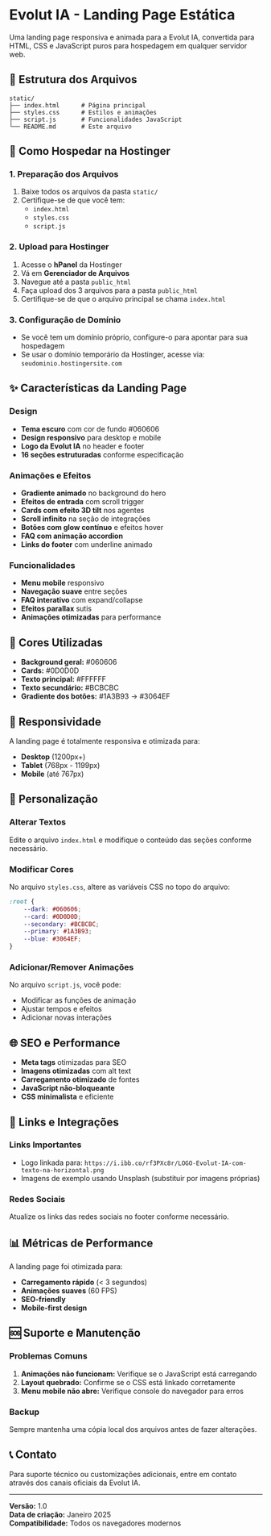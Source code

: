 # Evolut IA - Landing Page Estática

Uma landing page responsiva e animada para a Evolut IA, convertida para HTML, CSS e JavaScript puros para hospedagem em qualquer servidor web.

## 📁 Estrutura dos Arquivos

```
static/
├── index.html      # Página principal
├── styles.css      # Estilos e animações
├── script.js       # Funcionalidades JavaScript
└── README.md       # Este arquivo
```

## 🚀 Como Hospedar na Hostinger

### 1. Preparação dos Arquivos
1. Baixe todos os arquivos da pasta `static/`
2. Certifique-se de que você tem:
   - `index.html`
   - `styles.css`
   - `script.js`

### 2. Upload para Hostinger
1. Acesse o **hPanel** da Hostinger
2. Vá em **Gerenciador de Arquivos**
3. Navegue até a pasta `public_html`
4. Faça upload dos 3 arquivos para a pasta `public_html`
5. Certifique-se de que o arquivo principal se chama `index.html`

### 3. Configuração de Domínio
- Se você tem um domínio próprio, configure-o para apontar para sua hospedagem
- Se usar o domínio temporário da Hostinger, acesse via: `seudominio.hostingersite.com`

## ✨ Características da Landing Page

### Design
- **Tema escuro** com cor de fundo #060606
- **Design responsivo** para desktop e mobile
- **Logo da Evolut IA** no header e footer
- **16 seções estruturadas** conforme especificação

### Animações e Efeitos
- **Gradiente animado** no background do hero
- **Efeitos de entrada** com scroll trigger
- **Cards com efeito 3D tilt** nos agentes
- **Scroll infinito** na seção de integrações
- **Botões com glow contínuo** e efeitos hover
- **FAQ com animação accordion**
- **Links do footer** com underline animado

### Funcionalidades
- **Menu mobile** responsivo
- **Navegação suave** entre seções
- **FAQ interativo** com expand/collapse
- **Efeitos parallax** sutis
- **Animações otimizadas** para performance

## 🎨 Cores Utilizadas

- **Background geral:** #060606
- **Cards:** #0D0D0D
- **Texto principal:** #FFFFFF
- **Texto secundário:** #BCBCBC
- **Gradiente dos botões:** #1A3B93 → #3064EF

## 📱 Responsividade

A landing page é totalmente responsiva e otimizada para:
- **Desktop** (1200px+)
- **Tablet** (768px - 1199px)
- **Mobile** (até 767px)

## 🔧 Personalização

### Alterar Textos
Edite o arquivo `index.html` e modifique o conteúdo das seções conforme necessário.

### Modificar Cores
No arquivo `styles.css`, altere as variáveis CSS no topo do arquivo:
```css
:root {
    --dark: #060606;
    --card: #0D0D0D;
    --secondary: #BCBCBC;
    --primary: #1A3B93;
    --blue: #3064EF;
}
```

### Adicionar/Remover Animações
No arquivo `script.js`, você pode:
- Modificar as funções de animação
- Ajustar tempos e efeitos
- Adicionar novas interações

## 🌐 SEO e Performance

- **Meta tags** otimizadas para SEO
- **Imagens otimizadas** com alt text
- **Carregamento otimizado** de fontes
- **JavaScript não-bloqueante**
- **CSS minimalista** e eficiente

## 🔗 Links e Integrações

### Links Importantes
- Logo linkada para: `https://i.ibb.co/rf3PXc8r/LOGO-Evolut-IA-com-texto-na-horizontal.png`
- Imagens de exemplo usando Unsplash (substituir por imagens próprias)

### Redes Sociais
Atualize os links das redes sociais no footer conforme necessário.

## 📊 Métricas de Performance

A landing page foi otimizada para:
- **Carregamento rápido** (< 3 segundos)
- **Animações suaves** (60 FPS)
- **SEO-friendly**
- **Mobile-first design**

## 🆘 Suporte e Manutenção

### Problemas Comuns
1. **Animações não funcionam:** Verifique se o JavaScript está carregando
2. **Layout quebrado:** Confirme se o CSS está linkado corretamente
3. **Menu mobile não abre:** Verifique console do navegador para erros

### Backup
Sempre mantenha uma cópia local dos arquivos antes de fazer alterações.

## 📞 Contato

Para suporte técnico ou customizações adicionais, entre em contato através dos canais oficiais da Evolut IA.

---

**Versão:** 1.0  
**Data de criação:** Janeiro 2025  
**Compatibilidade:** Todos os navegadores modernos